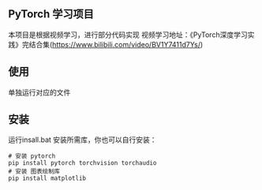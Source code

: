 ## PyTorch 学习项目
本项目是根据视频学习，进行部分代码实现
视频学习地址：《PyTorch深度学习实践》完结合集(https://www.bilibili.com/video/BV1Y7411d7Ys/)
## 使用
单独运行对应的文件
## 安装
运行insall.bat 安装所需库，你也可以自行安装：
```
# 安装 pytorch
pip install pytorch torchvision torchaudio
# 安装 图表绘制库
pip install matplotlib
```